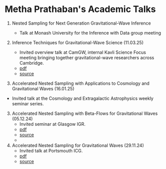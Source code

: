 # Metha Prathaban's Academic Talks

1. Nested Sampling for Next Generation Gravitational-Wave Inference
   * Talk at Monash University for the Inference with Data group meeting
   
3. Inference Techniques for Gravitational-Wave Science (11.03.25)
   * Invited overview talk at CamGW, internal Kavli Science Focus meeting bringing together gravitational-wave researchers across Cambridge.
   * [pdf](https://github.com/mrosep/talks/tree/CamGW/CamGW_Presentation-1.pdf)
   * [source](https://github.com/mrosep/talks/tree/CamGW)
     
4.  Accelerated Nested Sampling with Applications to Cosmology and Gravitational Waves (16.01.25)
   * Invited talk at the Cosmology and Extragalactic Astrophysics weekly seminar series.

3. Accelerated Nested Sampling with Beta-Flows for Gravitational Waves (05.12.24)
   * Invited seminar at Glasgow IGR.
   * [pdf](https://github.com/mrosep/talks/tree/glasgow/Glasgow_Presentation-10.pdf)
   * [source](https://github.com/mrosep/talks/tree/glasgow)
   * 
4. Accelerated Nested Sampling for Gravitational Waves (29.11.24)
   * Invited talk at Portsmouth ICG.
   * [pdf](https://github.com/mrosep/talks/tree/portsmouth/Portsmouth_Presentation-12.pdf)
   * [source](https://github.com/mrosep/talks/tree/portsmouth)

  

  

